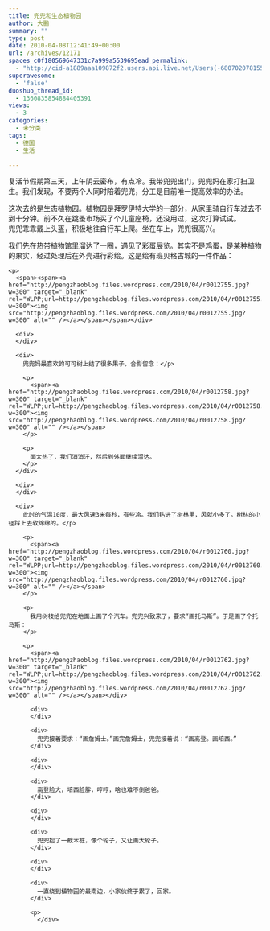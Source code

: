 ```yaml
---
title: 兜兜和生态植物园
author: 大鹏
summary: ""
type: post
date: 2010-04-08T12:41:49+00:00
url: /archives/12171
spaces_c0f180569647331c7a999a5539695ead_permalink:
  - "http://cid-a1889aaa109872f2.users.api.live.net/Users(-6807020781556960526)/Blogs('A1889AAA109872F2!102')/Entries('A1889AAA109872F2!1047')?authkey=7T08dKQfQ0s%24"
superawesome:
  - 'false'
duoshuo_thread_id:
  - 1360835854884405391
views:
  - 3
categories:
  - 未分类
tags:
  - 德国
  - 生活

---
```

<div id="msgcns!A1889AAA109872F2!1047" class="bvMsg">
  复活节假期第三天，上午阴云密布，有点冷。我带兜兜出门，兜兜妈在家打扫卫生。我们发现，不要两个人同时陪着兜兜，分工是目前唯一提高效率的办法。</p> 
  
  <div>
  </div>
  
  <div>
    这次去的是生态植物园。植物园是拜罗伊特大学的一部分，从家里骑自行车过去不到十分钟。前不久在跳蚤市场买了个儿童座椅，还没用过，这次打算试试。
  </div>
  
  <div>
  </div>
  
  <div>
    兜兜乖乖戴上头盔，积极地往自行车上爬。坐在车上，兜兜很高兴。
  </div>
  
  <div>
    <span><a href="http://pengzhaoblog.files.wordpress.com/2010/04/r0012765.jpg?w=300" target="_blank" rel="WLPP;url=http://pengzhaoblog.files.wordpress.com/2010/04/r0012765.jpg?w=300"><img src="http://pengzhaoblog.files.wordpress.com/2010/04/r0012765.jpg?w=300" alt="" /></a></span></p>
  </div>
  
  <div>
    我们先在热带植物馆里溜达了一圈，遇见了彩蛋展览。其实不是鸡蛋，是某种植物的果实，经过处理后在外壳进行彩绘。这是绘有班贝格古城的一件作品：</p> 
    
    <p>
      <span><span><a href="http://pengzhaoblog.files.wordpress.com/2010/04/r0012755.jpg?w=300" target="_blank" rel="WLPP;url=http://pengzhaoblog.files.wordpress.com/2010/04/r0012755.jpg?w=300"><img src="http://pengzhaoblog.files.wordpress.com/2010/04/r0012755.jpg?w=300" alt="" /></a></span></span></div> 
      
      <div>
      </div>
      
      <div>
        兜兜妈最喜欢的可可树上结了很多果子，合影留念：</p> 
        
        <p>
          <span><a href="http://pengzhaoblog.files.wordpress.com/2010/04/r0012758.jpg?w=300" target="_blank" rel="WLPP;url=http://pengzhaoblog.files.wordpress.com/2010/04/r0012758.jpg?w=300"><img src="http://pengzhaoblog.files.wordpress.com/2010/04/r0012758.jpg?w=300" alt="" /></a></span>
        </p>
        
        <p>
          面太热了，我们消消汗，然后到外面继续溜达。
        </p>
      </div>
      
      <div>
      </div>
      
      <div>
        此时的气温10度，最大风速3米每秒，有些冷。我们钻进了树林里，风就小多了。树林的小径踩上去软绵绵的。</p> 
        
        <p>
          <span><a href="http://pengzhaoblog.files.wordpress.com/2010/04/r0012760.jpg?w=300" target="_blank" rel="WLPP;url=http://pengzhaoblog.files.wordpress.com/2010/04/r0012760.jpg?w=300"><img src="http://pengzhaoblog.files.wordpress.com/2010/04/r0012760.jpg?w=300" alt="" /></a></span>
        </p>
        
        <p>
          我用树枝给兜兜在地面上画了个汽车。兜兜兴致来了，要求“画托马斯”。于是画了个托马斯：
        </p>
        
        <p>
          <span><a href="http://pengzhaoblog.files.wordpress.com/2010/04/r0012762.jpg?w=300" target="_blank" rel="WLPP;url=http://pengzhaoblog.files.wordpress.com/2010/04/r0012762.jpg?w=300"><img src="http://pengzhaoblog.files.wordpress.com/2010/04/r0012762.jpg?w=300" alt="" /></a></span></div> 
          
          <div>
          </div>
          
          <div>
            兜兜接着要求：“画詹姆士。”画完詹姆士，兜兜接着说：“画高登。画培西。”
          </div>
          
          <div>
          </div>
          
          <div>
            高登脸大，培西脸胖，哼哼，啥也难不倒爸爸。
          </div>
          
          <div>
          </div>
          
          <div>
            兜兜捡了一截木桩，像个轮子，又让画大轮子。
          </div>
          
          <div>
          </div>
          
          <div>
            一直绕到植物园的最南边，小家伙终于累了，回家。
          </div>
          
          <p>
            </div>
